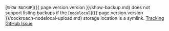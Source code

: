 [`SHOW BACKUP`]({{ page.version.version }}/show-backup.md) does not support listing backups if the [`nodelocal`]({{ page.version.version }}/cockroach-nodelocal-upload.md) storage location is a symlink. [Tracking GitHub Issue](https://github.com/cockroachdb/cockroach/issues/70260)